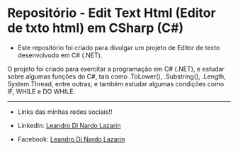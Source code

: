 # Repositório - Edit Text Html (Editor de txto html) em CSharp (C#)

* Este repositório foi criado para divulgar um projeto de Editor de texto desenvolvodo em C# (.NET).

O projeto foi criado para exercitar a programação em C# (.NET), e estudar sobre algumas funções do C#, tais como .ToLower(), .Substring(), .Length, System.Thread, entre outras; e também estudar algumas condições como IF, WHILE e DO WHILE.

*********************************************************************

* Links das minhas redes sociais!!

* LinkedIn: 
[Leandro Di Nardo Lazarin](https://www.linkedin.com/in/leandro-di-nardo-lazarin-694a59236/)

* Facebook:
[Leandro Di Nardo Lazarin](https://www.facebook.com/leandro.dinardolazarin)
